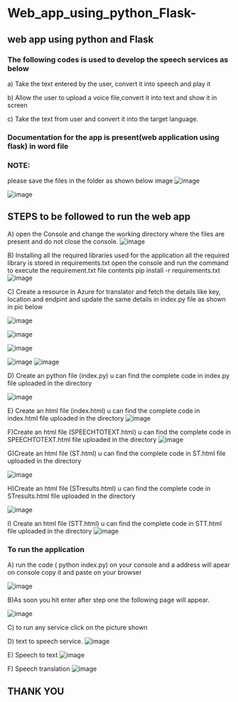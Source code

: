 # Web_app_using_python_Flask-

## web app using python and Flask

### The following codes is used to develop the speech services as below

a) Take the text entered by the user, convert it into speech and play it

b) Allow the user to upload a voice file,convert it into text and show it in screen

c) Take the text from user and convert it into the target language.





### Documentation for the app is present(web application using flask) in word file


### NOTE:
please save the files in the folder as shown below image
![image](https://user-images.githubusercontent.com/105434629/205022137-cbdae02e-3d65-48f1-9528-931a51eee0a8.png)

![image](https://user-images.githubusercontent.com/105434629/205022936-06ecffee-8fe2-4ce1-8c3a-97caf01772ad.png)


## STEPS to be followed to run the web app

A) open the Console and change the working directory where the files are present and do not close the console.
![image](https://user-images.githubusercontent.com/105434629/205016195-2960f12a-cd32-4df7-b414-63b86b03ebc6.png)

B) Installing all the required libraries used for the application
  all the required library is stored in requirements.txt
  open the console and run the command to execute the requirement.txt file contents
         pip install -r requirements.txt
![image](https://user-images.githubusercontent.com/105434629/205017528-8891bf9c-659f-40dc-8cb0-79c1729011bd.png)

C) Create a resource in Azure for translator and fetch the details like key, location and endpint and update the same details in index.py file as shown in pic below

![image](https://user-images.githubusercontent.com/105434629/205020606-3a071821-ef16-43e5-8280-a50617058a53.png)

![image](https://user-images.githubusercontent.com/105434629/205020638-e0865bc8-0493-4fc1-b307-b63ac8ea6b0c.png)

![image](https://user-images.githubusercontent.com/105434629/205020688-1e221e58-9337-44e6-addf-54df27a6587b.png)

![image](https://user-images.githubusercontent.com/105434629/205020721-0dd28233-7c40-49a4-9169-2c3ad502970b.png)
![image](https://user-images.githubusercontent.com/105434629/205020783-91b675ee-1207-4779-9873-11a6f8fea10a.png)


D) Create an python file (index.py) u can find the complete code in index.py file uploaded in the directory 

![image](https://user-images.githubusercontent.com/105434629/205018311-8f527af2-bf82-49c9-9555-ed1b3ad35f82.png)

E) Create an html file (index.html) u can find the complete code in index.html file uploaded in the directory
![image](https://user-images.githubusercontent.com/105434629/205018832-4178d032-e71a-44c7-8ef4-1b1f9a8f1e23.png)

F)Create an html file (SPEECHTOTEXT.html) u can find the complete code in SPEECHTOTEXT.html file uploaded in the directory
![image](https://user-images.githubusercontent.com/105434629/205019158-9f398f92-31ad-4aae-a745-0496a9e34b33.png)

G)Create an html file (ST.html) u can find the complete code in ST.html file uploaded in the directory

![image](https://user-images.githubusercontent.com/105434629/205019393-0ebf9cda-ed70-4537-82e7-afb99e7f8f5b.png)

H)Create an html file (STresults.html) u can find the complete code in STresults.html file uploaded in the directory

![image](https://user-images.githubusercontent.com/105434629/205019681-1a391a31-5559-4534-aedb-18e0b4ba6671.png)

I) Create an html file (STT.html) u can find the complete code in STT.html file uploaded in the directory
![image](https://user-images.githubusercontent.com/105434629/205019531-7e6c9ed5-bcbf-48c3-a335-30641aee3192.png)

### To run the application
A)   run the code ( python index.py) on your console and a address will apear on console copy it and paste on your browser

![image](https://user-images.githubusercontent.com/105434629/205025639-496d1895-6e54-47bd-9cd2-33a1b35ce0bf.png)

B)As soon you hit enter after step one the following page will appear.

![image](https://user-images.githubusercontent.com/105434629/205026035-f280eef2-d569-4ca1-a582-c87ad0c3f896.png)

C) to run any service click on the picture shown 

D) text to speech service.
![image](https://user-images.githubusercontent.com/105434629/205026333-e8c66538-24e6-42f0-9f03-83dcc0a115c7.png)

E) Speech to text
![image](https://user-images.githubusercontent.com/105434629/205026713-c984e74a-6113-4902-a8de-c0226ce69984.png)

F) Speech translation
![image](https://user-images.githubusercontent.com/105434629/205026884-80b73a7e-4fd7-4c9b-8340-cefcf20b7718.png)

## THANK YOU






